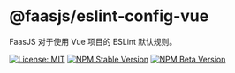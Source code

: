 # @faasjs/eslint-config-vue

FaasJS 对于使用 Vue 项目的 ESLint 默认规则。

[![License: MIT](https://img.shields.io/npm/l/@faasjs/eslint-config-vue.svg)](https://github.com/faasjs/faasjs/blob/master/packages/faasjs/eslint-config-vue/LICENSE)
[![NPM Stable Version](https://img.shields.io/npm/v/@faasjs/eslint-config-vue/stable.svg)](https://www.npmjs.com/package/@faasjs/eslint-config-vue)
[![NPM Beta Version](https://img.shields.io/npm/v/@faasjs/eslint-config-vue/beta.svg)](https://www.npmjs.com/package/@faasjs/eslint-config-vue)
